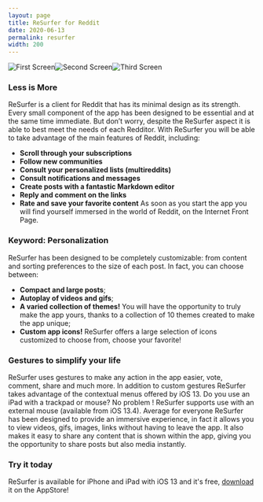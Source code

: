 ```yaml
---
layout: page
title: ReSurfer for Reddit
date: 2020-06-13
permalink: resurfer
width: 200
---
```


 <img src="{{ site.baseurl }}/img/0x0ss-P3-5.jpg" alt="First Screen" width="{{page.width}}}" class="center"><img src="{{ site.baseurl }}/img/0x0ss-P3-4.jpg" alt="Second Screen" width="{{page.width}}}" class="center"><img src="{{ site.baseurl }}/img/0x0ss-P3.jpg" alt="Third Screen" width="{{page.width}}}" class="center">

### Less is More

ReSurfer is a client for Reddit that has its minimal design as its strength. Every small component of the app has been designed to be essential and at the same time immediate. But don’t worry, despite the ReSurfer aspect it is able to best meet the needs of each Redditor. With ReSurfer you will be able to take advantage of the main features of Reddit, including:
- **Scroll through your subscriptions**
- **Follow new communities**
- **Consult your personalized lists (multireddits)**
- **Consult notifications and messages**
- **Create posts with a fantastic Markdown editor**
- **Reply and comment on the links**
- **Rate and save your favorite content**
As soon as you start the app you will find yourself immersed in the world of Reddit, on the Internet Front Page.



### Keyword: Personalization

ReSurfer has been designed to be completely customizable: from content and sorting preferences to the size of each post. In fact, you can choose between:
- **Compact and large posts**;
- **Autoplay of videos and gifs**;
- **A varied collection of themes!** You will have the opportunity to truly make the app
yours, thanks to a collection of 10 themes created to make the app unique;
- **Custom app icons!** ReSurfer offers a large selection of icons
customized to choose from, choose your favorite!

### Gestures to simplify your life

ReSurfer uses gestures to make any action in the app easier, vote, comment, share and much more. In addition to custom gestures ReSurfer takes advantage of the contextual menus offered by iOS 13. Do you use an iPad with a trackpad or mouse? No problem ! ReSurfer supports use with an external mouse (available from iOS 13.4).
Average for everyone
ReSurfer has been designed to provide an immersive experience, in fact it allows you to view videos, gifs, images, links without having to leave the app. It also makes it easy to share any content that is shown within the app, giving you the opportunity to share posts but also media instantly.

### Try it today

ReSurfer is available for iPhone and iPad with iOS 13 and it's free, [download](https://apps.apple.com/it/app/resurfer-for-reddit/id1489340046) it on the AppStore!
